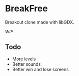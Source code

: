 # BreakFree

Breakout clone made with libGDX.

_WIP_

## Todo

- More levels
- Better sounds
- Better win and lose screens